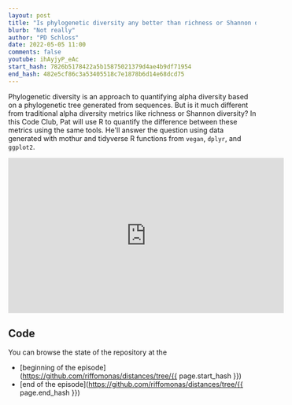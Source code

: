 ```yaml
---
layout: post
title: "Is phylogenetic diversity any better than richness or Shannon diversity? (CC210)"
blurb: "Not really"
author: "PD Schloss"
date: 2022-05-05 11:00
comments: false
youtube: ihAyjyP_eAc
start_hash: 7826b5178422a5b15875021379d4ae4b9df71954
end_hash: 482e5cf86c3a53405518c7e1878b6d14e68dcd75
---
```


Phylogenetic diversity is an approach to quantifying alpha diversity based on a phylogenetic tree generated from sequences. But is it much different from traditional alpha diversity metrics like richness or Shannon diversity? In this Code Club, Pat will use R to quantify the difference between these metrics using the same tools. He'll answer the question using data generated with mothur and tidyverse R functions from `vegan`, `dplyr`, and `ggplot2`.


<iframe style="margin: 0 auto;display:block;" width="560" height="315" src="https://www.youtube.com/embed/{{ page.youtube }}" frameborder="0" allow="accelerometer; autoplay; encrypted-media; gyroscope; picture-in-picture" allowfullscreen></iframe>


## Code

You can browse the state of the repository at the
* [beginning of the episode](https://github.com/riffomonas/distances/tree/{{ page.start_hash }})
* [end of the episode](https://github.com/riffomonas/distances/tree/{{ page.end_hash }})

